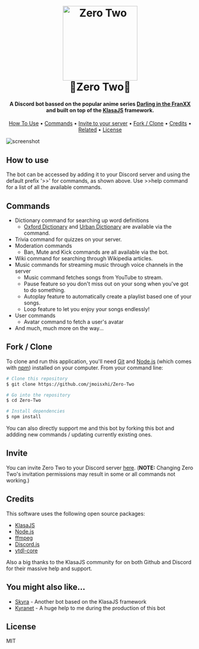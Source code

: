 <h1 align="center">
  <br>
  <a href="http://www.amitmerchant.com/electron-markdownify"><img src="https://vignette.wikia.nocookie.net/darling-in-the-franxx/images/4/47/Zero_Two_Strelizia_True_Apus.jpg/revision/latest/scale-to-width-down/1000?cb=20180814200307" alt="Zero Two" width="200"></a>
  <br>
  🤖Zero Two🤖
  <br>
</h1>

<h4 align="center">A Discord bot bassed on the popular anime series <a href="https://en.wikipedia.org/wiki/Darling_in_the_Franxx" target="_blank">Darling in the FranXX</a> and built on top of the <a href="https://github.com/dirigeants/klasa" target="_blank"> KlasaJS</a> framework.</h4>

<p align="center">
  <a href="#how-to-use">How To Use</a> •
  <a href="#commands">Commands</a> •
  <a href="#invite">Invite to your server</a> •
  <a href="#fork / clone">Fork / Clone</a> •
  <a href="#credits">Credits</a> •
  <a href="#you-might-also-like...">Related</a> •
  <a href="#license">License</a>
</p>

![screenshot](https://github.com/jmoisxhi/Zero-Two/blob/master/src/lib/assets/media/preview.gif)

## How to use
The bot can be accessed by adding it to your Discord server and using the default prefix '>>' for commands, as shown above. Use >>help command for a list of all the available commands.

## Commands
* Dictionary command for searching up word definitions
  - [Oxford Dictionary](https://www.lexico.com/en) and [Urban Dictionary](https://www.urbandictionary.com/) are available via the command.
* Trivia command for quizzes on your server.
* Moderation commands
  - Ban, Mute and Kick commands are all available via the bot.
* Wiki command for searching through Wikipedia articles.
* Music commands for streaming music through voice channels in the server
  - Music command fetches songs from YouTube to stream.
  - Pause feature so you don't miss out on your song when you've got to do something.
  - Autoplay feature to automatically create a playlist based one of your songs.
  - Loop feature to let you enjoy your songs endlessly!
* User commands
  - Avatar command to fetch a user's avatar
* And much, much more on the way...

## Fork / Clone

To clone and run this application, you'll need [Git](https://git-scm.com) and [Node.js](https://nodejs.org/en/download/) (which comes with [npm](http://npmjs.com)) installed on your computer. From your command line:

```bash
# Clone this repository
$ git clone https://github.com/jmoisxhi/Zero-Two

# Go into the repository
$ cd Zero-Two

# Install dependencies
$ npm install
```

You can also directly support me and this bot by forking this bot and addding new commands / updating currently existing ones.


## Invite

You can invite Zero Two to your Discord server [here](https://discordapp.com/oauth2/authorize?client_id=536702606857469953&scope=bot&permissions=2146958847). (**NOTE:** Changing Zero Two's invitation permissions may result in some or all commands not working.)

## Credits

This software uses the following open source packages:

- [KlasaJS](https://klasa.js.org/#/)
- [Node.js](https://nodejs.org/)
- [ffmpeg](https://ffmpeg.org/)
- [Discord.js](https://discord.js.org/#/)
- [ytdl-core](https://www.npmjs.com/package/ytdl-core)

Also a big thanks to the KlasaJS community for on both Github and Discord for their massive help and support.

## You might also like...

- [Skyra](https://github.com/kyranet/Skyra) - Another bot based on the KlasaJS framework
- [Kyranet](https://github.com/kyranet) - A huge help to me during the production of this bot

## License

MIT

